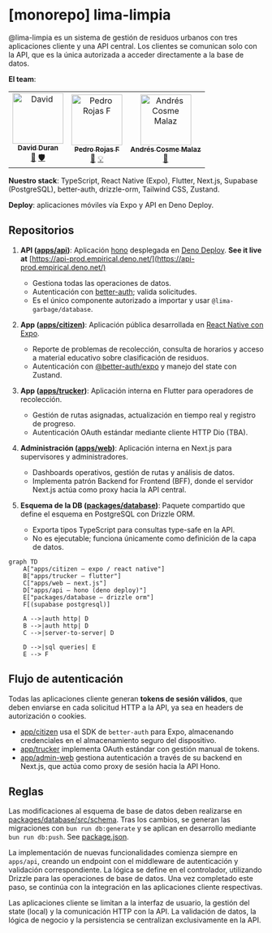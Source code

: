 # [monorepo] lima-limpia

@lima-limpia es un sistema de gestión de residuos urbanos con tres aplicaciones
cliente y una API central. Los clientes se comunican solo con la API, que es la
única autorizada a acceder directamente a la base de datos.

**El team**:

<!-- ALL-CONTRIBUTORS-LIST:START - Do not remove or modify this section -->
<!-- prettier-ignore-start -->
<!-- markdownlint-disable -->
<table>
  <tbody>
    <tr>
      <td align="center">
        <a href="http://totallynotdavid.github.io">
          <img src="https://avatars.githubusercontent.com/u/20960328?v=4?s=100" width="100px;" alt="David"/><br />
          <sub><b>David Duran</b></sub>
        </a><br />
        <a href="#maintenance-totallynotdavid" title="Maintenance">🚧</a>
        <a href="#security-totallynotdavid" title="Security">🛡️</a>
      </td>
      <td align="center">
        <a href="https://github.com/PedroRojasF">
          <img src="https://avatars.githubusercontent.com/u/48870694?v=4?s=100" width="100px;" alt="Pedro Rojas F"/><br />
          <sub><b>Pedro Rojas F</b></sub>
        </a><br />
        <a href="#maintenance-totallynotdavid" title="Maintenance">🚧</a>
        <a href="#ideas-PedroRojasF" title="Ideas">💡</a>
      </td>
      <td align="center">
        <a href="https://github.com/andrescosmemalaz">
          <img src="https://avatars.githubusercontent.com/u/57787417?v=4?s=100" width="100px;" alt="Andrés Cosme Malaz"/><br />
          <sub><b>Andrés Cosme Malaz</b></sub>
        </a><br />
        <a href="#maintenance-totallynotdavid" title="Maintenance">🚧</a>
      </td>
    </tr>
  </tbody>
</table>

<!-- markdownlint-restore -->
<!-- prettier-ignore-end -->
<!-- ALL-CONTRIBUTORS-LIST:END -->

**Nuestro stack**: TypeScript, React Native (Expo), Flutter, Next.js, Supabase
(PostgreSQL), better-auth, drizzle-orm, Tailwind CSS, Zustand.

**Deploy**: aplicaciones móviles vía Expo y API en Deno Deploy.

## Repositorios

1. **API ([apps/api](apps/api))**: Aplicación
   [hono](https://hono.dev/docs/getting-started/deno) desplegada en
   [Deno Deploy](https://console.deno.com/empirical). **See it live at** [https://api-prod.empirical.deno.net/](https://api-prod.empirical.deno.net/)

   - Gestiona todas las operaciones de datos.
   - Autenticación con
     [better-auth](https://www.better-auth.com/docs/concepts/database); valida
     solicitudes.
   - Es el único componente autorizado a importar y usar
     `@lima-garbage/database`.

2. **App ([apps/citizen](apps/citizen))**: Aplicación pública desarrollada en
   [React Native con Expo](https://docs.expo.dev/develop/development-builds/introduction/).
   - Reporte de problemas de recolección, consulta de horarios y acceso a
     material educativo sobre clasificación de residuos.
   - Autenticación con
     [@better-auth/expo](https://www.npmjs.com/package/@better-auth/expo) y
     manejo del state con Zustand.

3. **App ([apps/trucker](apps/trucker))**: Aplicación interna en Flutter para
   operadores de recolección.
   - Gestión de rutas asignadas, actualización en tiempo real y registro de
     progreso.
   - Autenticación OAuth estándar mediante cliente HTTP Dio (TBA).

4. **Administración ([apps/web](apps/web))**: Aplicación interna en Next.js para
   supervisores y administradores.
   - Dashboards operativos, gestión de rutas y análisis de datos.
   - Implementa patrón Backend for Frontend (BFF), donde el servidor Next.js
     actúa como proxy hacia la API central.

5. **Esquema de la DB ([packages/database](packages/database))**: Paquete
   compartido que define el esquema en PostgreSQL con Drizzle ORM.
   - Exporta tipos TypeScript para consultas type-safe en la API.
   - No es ejecutable; funciona únicamente como definición de la capa de datos.

```mermaid
graph TD
    A["apps/citizen – expo / react native"]
    B["apps/trucker – flutter"]
    C["apps/web – next.js"]
    D["apps/api – hono (deno deploy)"]
    E["packages/database – drizzle orm"]
    F[(supabase postgresql)]

    A -->|auth http| D
    B -->|auth http| D
    C -->|server-to-server| D

    D -->|sql queries| E
    E --> F
```

## Flujo de autenticación

Todas las aplicaciones cliente generan **tokens de sesión válidos**, que deben
enviarse en cada solicitud HTTP a la API, ya sea en headers de autorización o
cookies.

- [app/citizen](app/citizen) usa el SDK de `better-auth` para Expo, almacenando
  credenciales en el almacenamiento seguro del dispositivo.
- [app/trucker](app/trucker) implementa OAuth estándar con gestión manual de
  tokens.
- [app/admin-web](app/admin-web) gestiona autenticación a través de su backend
  en Next.js, que actúa como proxy de sesión hacia la API Hono.

## Reglas

Las modificaciones al esquema de base de datos deben realizarse en
[packages/database/src/schema](packages/database/src/schema/). Tras los cambios,
se generan las migraciones con `bun run db:generate` y se aplican en desarrollo
mediante `bun run db:push`. See
[package.json](packages/database/package.json?plain=1#L9).

La implementación de nuevas funcionalidades comienza siempre en `apps/api`,
creando un endpoint con el middleware de autenticación y validación
correspondiente. La lógica se define en el controlador, utilizando Drizzle para
las operaciones de base de datos. Una vez completado este paso, se continúa con
la integración en las aplicaciones cliente respectivas.

Las aplicaciones cliente se limitan a la interfaz de usuario, la gestión del
state (local) y la comunicación HTTP con la API. La validación de datos, la
lógica de negocio y la persistencia se centralizan exclusivamente en la API.
